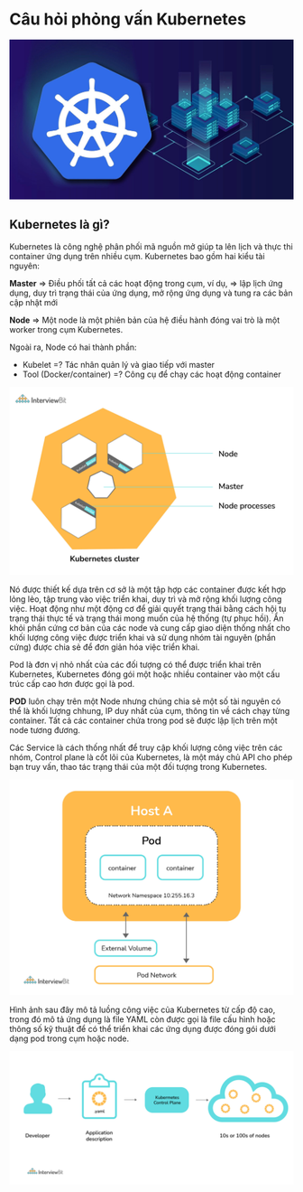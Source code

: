 # Câu hỏi phỏng vấn Kubernetes

![](./assets/kubernetes.jpg)

## Kubernetes là gì?

Kubernetes là công nghệ phân phối mã nguồn mở giúp ta lên lịch và thực thi container ứng dụng trên nhiều cụm. Kubernetes bao gồm hai kiểu tài nguyên:

**Master** => Điều phối tất cả các hoạt động trong cụm, ví dụ, => lập lịch ứng dụng, duy trì trạng thái của ứng dụng, mở rộng ứng dụng và tung ra các bản cập nhật mới

**Node** => Một node là một phiên bản của hệ điều hành đóng vai trò là một worker trong cụm Kubernetes.

Ngoài ra, Node có hai thành phần:

- Kubelet =? Tác nhân quản lý và giao tiếp với master
- Tool (Docker/container) =? Công cụ để chạy các hoạt động container

![](./assets/Kubernetes_Cluster.jpg)

Nó được thiết kế dựa trên cơ sở là một tập hợp các container được kết hợp lỏng lẻo, tập trung vào việc triển khai, duy trì và mở rộng khối lượng công việc. Hoạt động như một động cơ để giải quyết trạng thái bằng cách hội tụ trạng thái thực tế và trạng thái mong muốn của hệ thống (tự phục hồi). Ẩn khỏi phần cứng cơ bản của các node và cung cấp giao diện thống nhất cho khối lượng công việc được triển khai và sử dụng nhóm tài nguyên (phần cứng) được chia sẻ để đơn giản hóa việc triển khai.

Pod là đơn vị nhỏ nhất của các đối tượng có thể được triển khai trên Kubernetes, Kubernetes đóng gói một hoặc nhiều container vào một cấu trúc cấp cao hơn được gọi là pod.

**POD** luôn chạy trên một Node nhưng chúng chia sẻ một số tài nguyên có thể là khối lượng chhung, IP duy nhất của cụm, thông tin về cách chạy từng container. Tất cả các container chứa trong pod sẽ được lập lịch trên một node tương đương.

Các Service là cách thống nhất để truy cập khối lượng công việc trên các nhóm, Control plane là cốt lõi của Kubernetes, là một máy chủ API cho phép bạn truy vấn, thao tác trạng thái của một đối tượng trong Kubernetes.

![](./assets/Pod_Network.jpg)

Hình ảnh sau đây mô tả luồng công việc của Kubernetes từ cấp độ cao, trong đó mô tả ứng dụng là file YAML còn được gọi là file cấu hình hoặc thông số kỹ thuật để có thể triển khai các ứng dụng được đóng gói dưới dạng pod trong cụm hoặc node.

![](./assets/Kubernetes_Workflow.jpg)

